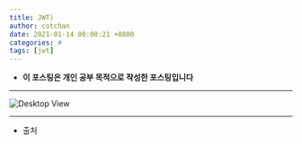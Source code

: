 ```yaml
---
title: JWT) 
author: cotchan 
date: 2021-01-14 00:00:21 +0800 
categories: #
tags: [jwt] 
---
```


+ **이 포스팅은 개인 공부 목적으로 작성한 포스팅입니다**

---

![Desktop View](/assets/img/post/jpa/2020-12-10-spring-boot-how-to-build.png)

---

+ 출처
